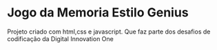 # Jogo da Memoria Estilo Genius
Projeto criado com html,css e javascript. Que faz parte dos desafios de codificação da Digital Innovation One
